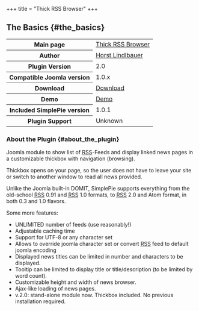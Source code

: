 +++
title = "Thick RSS Browser"
+++

## The Basics {#the_basics}

<table class="inline">
<tbody>
<tr>
<th>Main page</th>
<td><a href="http://extensions.joomla.org/component/option,com_mtree/task,viewlink/link_id,1685/Itemid,35/">Thick RSS Browser</a></td>
</tr>
<tr>
<th>Author</th>
<td><a href="http://www.lbm-services.de/joomla/">Horst Lindlbauer</a></td>
</tr>
<tr>
<th>Plugin Version</th>
<td>2.0</td>
</tr>
<tr>
<th>Compatible Joomla version</th>
<td>1.0.x</td>
</tr>
<tr>
<th>Download</th>
<td><a href="http://www.lbm-services.de/joomla/index.php?option=com_remository&amp;Itemid=49&amp;func=fileinfo&amp;id=3">Download</a></td>
</tr>
<tr>
<th>Demo</th>
<td><a href="http://lbm-services.de/joomla/index.php?option=com_content&amp;task=view&amp;id=22&amp;Itemid=46">Demo</a></td>
</tr>
<tr>
<th>Included SimplePie version</th>
<td>1.0.1</td>
</tr>
<tr>
<th>Plugin Support</th>
<td>Unknown</td>
</tr>
</tbody>
</table>

### About the Plugin {#about_the_plugin}

Joomla module to show list of <abbr title="Rich Site Summary">RSS</abbr>-Feeds and display linked news pages in a customizable thickbox with navigation (browsing).

Thickbox opens on your page, so the user does not have to leave your site or switch to another window to read all news provided.

Unlike the Joomla built-in DOMIT, SimplePie supports everything from the old-school <abbr title="Rich Site Summary">RSS</abbr> 0.91 and <abbr title="Rich Site Summary">RSS</abbr> 1.0 formats, to <abbr title="Rich Site Summary">RSS</abbr> 2.0 and Atom format, in both 0.3 and 1.0 flavors.

Some more features:

- UNLIMITED number of feeds (use reasonably!)
- Adjustable caching time
- Support for UTF-8 or any character set
- Allows to override joomla character set or convert <abbr title="Rich Site Summary">RSS</abbr> feed to default joomla encoding
- Displayed news titles can be limited in number and characters to be displayed.
- Tooltip can be limited to display title or title/description (to be limited by word count).
- Customizable height and width of news browser.
- Ajax-like loading of news pages.
- v.2.0: stand-alone module now. Thickbox included. No previous installation required.

